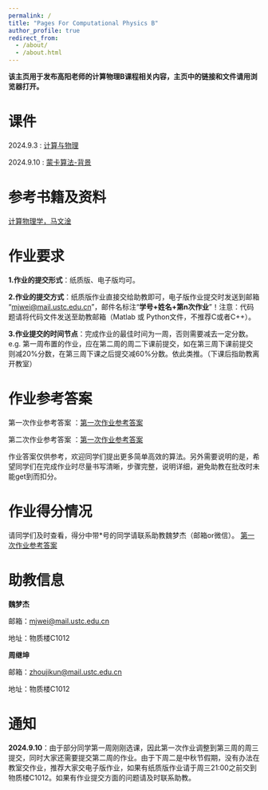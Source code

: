```yaml
---
permalink: /
title: "Pages For Computational Physics B"
author_profile: true
redirect_from: 
  - /about/
  - /about.html
---
```

**该主页用于发布高阳老师的计算物理B课程相关内容，主页中的链接和文件请用浏览器打开。**
  
课件
======
2024.9.3 : [计算与物理](http://zhoujikunn.github.io/files/计算与物理.pdf)

2024.9.10 : [蒙卡算法-背景](http://zhoujikunn.github.io/files/蒙卡算法-背景.pdf)
  
参考书籍及资料
======
[计算物理学，马文淦](http://zhoujikunn.github.io/files/计算物理学.pdf)
  
作业要求
=======
**1.作业的提交形式**：纸质版、电子版均可。

**2.作业的提交方式**：纸质版作业直接交给助教即可，电子版作业提交时发送到邮箱 “mjwei@mail.ustc.edu.cn”，邮件名标注“**学号+姓名+第n次作业**”！注意：代码题请将代码文件发送至助教邮箱（Matlab 或 Python文件，不推荐C或者C++）。

**3.作业提交的时间节点**：完成作业的最佳时间为一周，否则需要减去一定分数。e.g. 第一周布置的作业，应在第二周的周二下课前提交，如在第三周下课前提交则减20%分数，在第三周下课之后提交减60%分数。依此类推。（下课后指助教离开教室）
  
作业参考答案
======
第一次作业参考答案 ：[第一次作业参考答案](http://zhoujikunn.github.io/files/第一次作业参考答案.pdf)

第二次作业参考答案 ：[第一次作业参考答案](http://zhoujikunn.github.io/files/第二次作业参考答案.pdf)

作业答案仅供参考，欢迎同学们提出更多简单高效的算法。另外需要说明的是，希望同学们在完成作业时尽量书写清晰，步骤完整，说明详细，避免助教在批改时未能get到而扣分。

作业得分情况
======
请同学们及时查看，得分中带*号的同学请联系助教魏梦杰（邮箱or微信）。
[第一次作业参考答案](http://zhoujikunn.github.io/files/作业成绩.pdf)

助教信息
======
**魏梦杰**

邮箱：mjwei@mail.ustc.edu.cn

地址：物质楼C1012
  
**周继坤**

邮箱：zhoujikun@mail.ustc.edu.cn

地址：物质楼C1012

通知
======
**2024.9.10**：由于部分同学第一周刚刚选课，因此第一次作业调整到第三周的周三提交，同时大家还需要提交第二周的作业。由于下周二是中秋节假期，没有办法在教室交作业，推荐大家交电子版作业，如果有纸质版作业请于周三21:00之前交到物质楼C1012。如果有作业提交方面的问题请及时联系助教。
